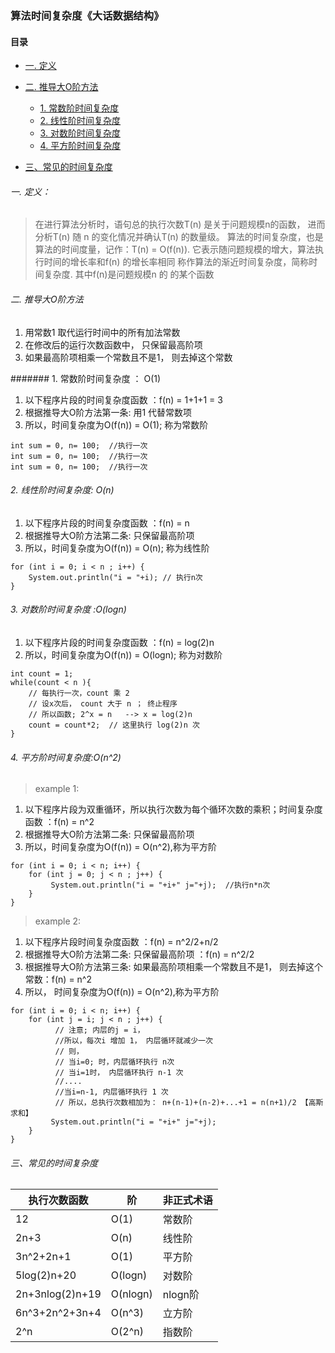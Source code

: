 
### 算法时间复杂度《大话数据结构》

#### 目录
- [一. 定义](#定义)
- [二. 推导大O阶方法](#推导大o阶方法)
    - [1. 常数阶时间复杂度](#常数阶时间复杂度)
    - [2. 线性阶时间复杂度](#线性阶时间复杂度)
    - [3. 对数阶时间复杂度](#对数阶时间复杂度)
    - [4. 平方阶时间复杂度](#平方阶时间复杂度)
    
- [三、常见的时间复杂度](#常见的时间复杂度)


###### 一. 定义：
> 在进行算法分析时，语句总的执行次数T(n) 是关于问题规模n的函数，
> 进而分析T(n) 随 n 的变化情况并确认T(n) 的数量级。
> 算法的时间复杂度，也是算法的时间度量，记作：T(n) = O(f(n)).
> 它表示随问题规模的增大，算法执行时间的增长率和f(n) 的增长率相同
> 称作算法的渐近时间复杂度，简称时间复杂度. 其中f(n)是问题规模n 的
> 的某个函数




###### 二. 推导大O阶方法

1.   用常数1 取代运行时间中的所有加法常数
2.   在修改后的运行次数函数中， 只保留最高阶项
3.   如果最高阶项相乘一个常数且不是1， 则去掉这个常数 

#######  1. 常数阶时间复杂度 ： O(1)
1. 以下程序片段的时间复杂度函数 ：f(n) = 1+1+1 = 3 
2.  根据推导大O阶方法第一条: 用1 代替常数项
3. 所以，时间复杂度为O(f(n)) = O(1); 称为常数阶
```
int sum = 0, n= 100;  //执行一次
int sum = 0, n= 100;  //执行一次
int sum = 0, n= 100;  //执行一次
```

###### 2. 线性阶时间复杂度: O(n)
1. 以下程序片段的时间复杂度函数 ：f(n) = n 
2.  根据推导大O阶方法第二条: 只保留最高阶项
3. 所以，时间复杂度为O(f(n)) = O(n); 称为线性阶
```
for (int i = 0; i < n ; i++) {
    System.out.println("i = "+i); // 执行n次
}
```

###### 3. 对数阶时间复杂度 :O(logn)
1. 以下程序片段的时间复杂度函数 ：f(n) = log(2)n
2. 所以，时间复杂度为O(f(n)) = O(logn); 称为对数阶
```
int count = 1; 
while(count < n ){
    // 每执行一次，count 乘 2 
    // 设x次后， count 大于 n ； 终止程序
    // 所以函数; 2^x = n   --> x = log(2)n
    count = count*2;  // 这里执行 log(2)n 次
}
```

###### 4. 平方阶时间复杂度:O(n^2)
> example 1: 
1. 以下程序片段为双重循环，所以执行次数为每个循环次数的乘积；时间复杂度函数 ：f(n) = n^2
2. 根据推导大O阶方法第二条: 只保留最高阶项
3. 所以，时间复杂度为O(f(n)) = O(n^2),称为平方阶
```
for (int i = 0; i < n; i++) {
    for (int j = 0; j < n ; j++) {
         System.out.println("i = "+i+" j="+j);  //执行n*n次 
    }
}
```
> example 2: 
1. 以下程序片段时间复杂度函数 ：f(n) = n^2/2+n/2
2. 根据推导大O阶方法第二条: 只保留最高阶项 ：f(n) = n^2/2
3. 根据推导大O阶方法第三条: 如果最高阶项相乘一个常数且不是1， 则去掉这个常数：f(n) = n^2
4. 所以， 时间复杂度为O(f(n)) = O(n^2),称为平方阶
```
for (int i = 0; i < n; i++) {
    for (int j = i; j < n ; j++) {
          // 注意; 内层的j = i，
          //所以，每次i 增加 1， 内层循环就减少一次
          // 则， 
          // 当i=0; 时，内层循环执行 n次
          // 当i=1时， 内层循环执行 n-1 次
          //....
          //当i=n-1, 内层循环执行 1 次
          // 所以，总执行次数相加为： n+(n-1)+(n-2)+...+1 = n(n+1)/2 【高斯求和】
         System.out.println("i = "+i+" j="+j);  
    }
}
```

###### 三、常见的时间复杂度
执行次数函数 | 阶| 非正式术语
---|---|----
12 | O(1)| 常数阶
2n+3| O(n)| 线性阶
3n^2+2n+1| O(1)| 平方阶
5log(2)n+20 | O(logn)| 对数阶
2n+3nlog(2)n+19| O(nlogn)| nlogn阶
6n^3+2n^2+3n+4| O(n^3)| 立方阶
2^n | O(2^n)| 指数阶

